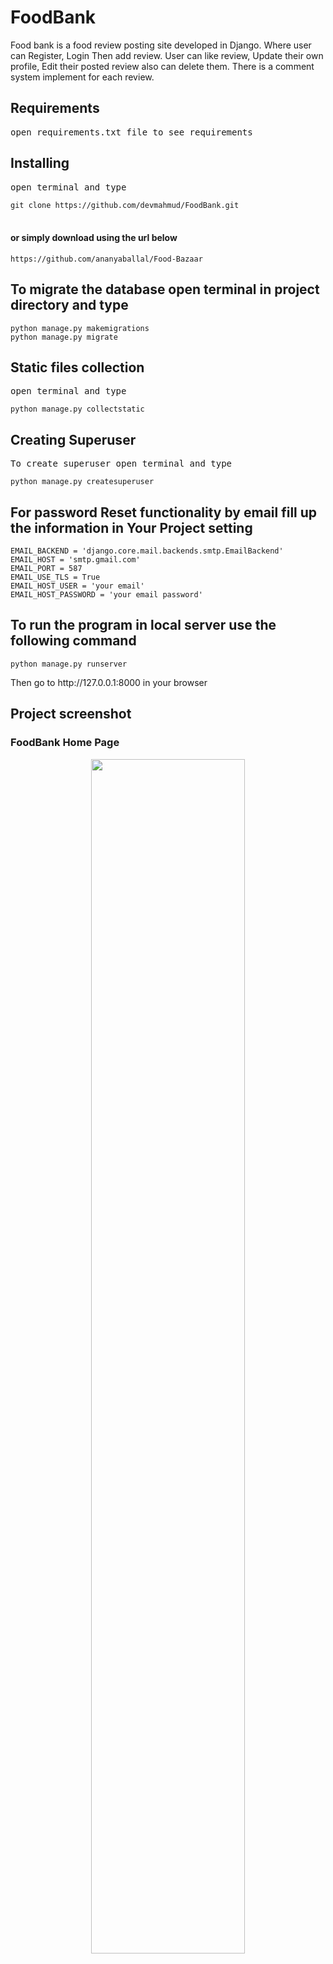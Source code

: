# FoodBank
Food bank is a food review posting site developed in Django. Where user can Register, Login Then add review. User can like review, Update their own profile, Edit their posted review also can delete them. There is a comment system implement for each review.

<h2>Requirements</h2>
<pre>open requirements.txt file to see requirements</pre>

<h2>Installing</h2>
<pre>open terminal and type</pre>
<code>git clone https://github.com/devmahmud/FoodBank.git</code><br><br>

<h4>or simply download using the url below</h4>
<code>https://github.com/ananyaballal/Food-Bazaar</code><br>


<h2>To migrate the database open terminal in project directory and type</h2>
<code>python manage.py makemigrations</code><br>
<code>python manage.py migrate</code>

<h2>Static files collection</h2>
<pre>open terminal and type</pre>
<code>python manage.py collectstatic</code>

<h2>Creating Superuser</h2>
<pre>To create superuser open terminal and type</pre>
<code>python manage.py createsuperuser</code>

<h2> For password Reset functionality by email fill up the information in Your Project setting </h2>
<code>EMAIL_BACKEND = 'django.core.mail.backends.smtp.EmailBackend'</code><br>
<code>EMAIL_HOST = 'smtp.gmail.com'</code><br>
<code>EMAIL_PORT = 587</code><br>
<code>EMAIL_USE_TLS = True</code><br>
<code>EMAIL_HOST_USER = 'your email'</code><br>
<code>EMAIL_HOST_PASSWORD = 'your email password'</code><br>

<h2> To run the program in local server use the following command </h2>
<code>python manage.py runserver</code>

<p>Then go to http://127.0.0.1:8000 in your browser</p>

<h2>Project screenshot</h2>
<h3>FoodBank Home Page</h3>
<div align="center">
    <img src="https://private-user-images.githubusercontent.com/149685593/287230292-cb0f6c02-bba0-4d2e-b060-4c48dd828d82.jpg?jwt=eyJhbGciOiJIUzI1NiIsInR5cCI6IkpXVCJ9.eyJpc3MiOiJnaXRodWIuY29tIiwiYXVkIjoicmF3LmdpdGh1YnVzZXJjb250ZW50LmNvbSIsImtleSI6ImtleTEiLCJleHAiOjE3MDE0MjUzMDQsIm5iZiI6MTcwMTQyNTAwNCwicGF0aCI6Ii8xNDk2ODU1OTMvMjg3MjMwMjkyLWNiMGY2YzAyLWJiYTAtNGQyZS1iMDYwLTRjNDhkZDgyOGQ4Mi5qcGc_WC1BbXotQWxnb3JpdGhtPUFXUzQtSE1BQy1TSEEyNTYmWC1BbXotQ3JlZGVudGlhbD1BS0lBSVdOSllBWDRDU1ZFSDUzQSUyRjIwMjMxMjAxJTJGdXMtZWFzdC0xJTJGczMlMkZhd3M0X3JlcXVlc3QmWC1BbXotRGF0ZT0yMDIzMTIwMVQxMDAzMjRaJlgtQW16LUV4cGlyZXM9MzAwJlgtQW16LVNpZ25hdHVyZT0wOTZmYTY3ZDFlMTNhNjhkY2QxMmFkNjdhODJjODI1MWU3NDFhMGYxZjg2ZmU5MzQzYTk1NjY2OTdmZjVlZTlkJlgtQW16LVNpZ25lZEhlYWRlcnM9aG9zdCZhY3Rvcl9pZD0wJmtleV9pZD0wJnJlcG9faWQ9MCJ9.QC3o4hB0SGEW-0htFg4oyjr04q55nBXYgzFfpLA-YSg" width="70%"</img> 
</div>

<h3>User Login Page</h3>
<div align="center">
    <img src="https://private-user-images.githubusercontent.com/149685593/287230288-007116d6-5dfd-4400-80c1-3cf844e5eb52.jpg?jwt=eyJhbGciOiJIUzI1NiIsInR5cCI6IkpXVCJ9.eyJpc3MiOiJnaXRodWIuY29tIiwiYXVkIjoicmF3LmdpdGh1YnVzZXJjb250ZW50LmNvbSIsImtleSI6ImtleTEiLCJleHAiOjE3MDE0MjUyNTIsIm5iZiI6MTcwMTQyNDk1MiwicGF0aCI6Ii8xNDk2ODU1OTMvMjg3MjMwMjg4LTAwNzExNmQ2LTVkZmQtNDQwMC04MGMxLTNjZjg0NGU1ZWI1Mi5qcGc_WC1BbXotQWxnb3JpdGhtPUFXUzQtSE1BQy1TSEEyNTYmWC1BbXotQ3JlZGVudGlhbD1BS0lBSVdOSllBWDRDU1ZFSDUzQSUyRjIwMjMxMjAxJTJGdXMtZWFzdC0xJTJGczMlMkZhd3M0X3JlcXVlc3QmWC1BbXotRGF0ZT0yMDIzMTIwMVQxMDAyMzJaJlgtQW16LUV4cGlyZXM9MzAwJlgtQW16LVNpZ25hdHVyZT1hMzhmYWZlYmI3MTVlZmZkYzcyZTY2NjVkMzQ2NzY1NjU2ODAxNmE3ZDQyNzhiYWFlNDFjYzAzNTZkNDM1NzQ1JlgtQW16LVNpZ25lZEhlYWRlcnM9aG9zdCZhY3Rvcl9pZD0wJmtleV9pZD0wJnJlcG9faWQ9MCJ9.JPA-_aaESB_VHRpHbLCnzjMlRlvdy63xY9_dnl0lbYI" width="100%"</img> 
</div>

<h3>User Registration Page</h3>
<div align="center">
    <img src="https://private-user-images.githubusercontent.com/149685593/287230277-a643ab64-a7d8-47fc-b00a-15833e3178ed.JPG?jwt=eyJhbGciOiJIUzI1NiIsInR5cCI6IkpXVCJ9.eyJpc3MiOiJnaXRodWIuY29tIiwiYXVkIjoicmF3LmdpdGh1YnVzZXJjb250ZW50LmNvbSIsImtleSI6ImtleTEiLCJleHAiOjE3MDE0MjUyNTIsIm5iZiI6MTcwMTQyNDk1MiwicGF0aCI6Ii8xNDk2ODU1OTMvMjg3MjMwMjc3LWE2NDNhYjY0LWE3ZDgtNDdmYy1iMDBhLTE1ODMzZTMxNzhlZC5KUEc_WC1BbXotQWxnb3JpdGhtPUFXUzQtSE1BQy1TSEEyNTYmWC1BbXotQ3JlZGVudGlhbD1BS0lBSVdOSllBWDRDU1ZFSDUzQSUyRjIwMjMxMjAxJTJGdXMtZWFzdC0xJTJGczMlMkZhd3M0X3JlcXVlc3QmWC1BbXotRGF0ZT0yMDIzMTIwMVQxMDAyMzJaJlgtQW16LUV4cGlyZXM9MzAwJlgtQW16LVNpZ25hdHVyZT1hNTVkNzhjNGMyZjE0YTI5Yjc4YjRjZjczNDMyNjI5NTUyMzdjZGY1MDc0OTZhZDAwMGRiYzY3N2ZiMmJhNjk2JlgtQW16LVNpZ25lZEhlYWRlcnM9aG9zdCZhY3Rvcl9pZD0wJmtleV9pZD0wJnJlcG9faWQ9MCJ9.vgYm5AZlv6sPp1xtSG2diAnE1KtBpZASgDYH5YwP7Aw" width="100%"</img> 
</div>

<h3>Dashboard Page</h3>
<div align="center">
    <img src="https://user-images.githubusercontent.com/19981097/54106920-e5a59180-4401-11e9-8f01-e79fe229ef78.png" width="100%"</img> 
</div>

<h3>Profile Page</h3>
<div align="center">
    <img src="https://user-images.githubusercontent.com/19981097/54107006-1a194d80-4402-11e9-898a-1673e7ca5f31.png" width="100%"</img> 
</div>

<h3>Create Post Page</h3>
<div align="center">
    <img src="https://user-images.githubusercontent.com/19981097/54107051-41701a80-4402-11e9-9139-ca71c74ef670.png" width="100%"</img> 
</div>

<h3>Post Details Page</h3>
<div align="center">
    <img src="https://user-images.githubusercontent.com/19981097/54107124-6e243200-4402-11e9-9f4c-20c1c83503e9.png" width="100%"</img> 
</div>

<h2>Author</h2>
<blockquote>
  Mahmudul alam<br>
  Email: expelmahmud@gmail.com
</blockquote>

<div align="center">
    <h3>========Thank You !!!=========</h3>
</div>

